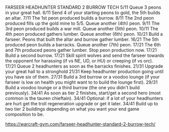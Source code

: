 ﻿FARSEER HEADHUNTER STANDARD 2 BURROW TECH
5/11 Queue 3 peons in your great hall.
6/11 Send 4 of your starting peons to gold, the 5th builds an altar.
7/11 The 1st peon produced builds a burrow.
8/11 The 2nd peon produced fills up the gold mine to 5/5. Queue another (4th) peon.
9/11 The 3rd peon produced builds a war mill. Queue another (5th) peon. 10/11 The 4th peon produced gathers lumber. Queue another (6th) peon. 10/21 Build a farseer. Peons that built the altar and burrow gather lumber. 16/21 The 5th produced peon builds a barracks. Queue another (7th) peon. 17/21 The 6th and 7th produced peons gather lumber. Stop peon production
now.
17/21 Build a second burrow.
17/21 Skill spirit wolves and send the farseer towards the opponent for harassing (if vs NE, UD, or HU) or creeping (if vs orc).
17/21 Queue 2 headhunters as soon as the barracks finishes.
21/31 Upgrade your great hall to a stronghold
21/31 Keep headhunter production going until you have six of them.
27/31 Build a 3rd burrow or a voodoo lounge (if your farseer is low on health you might want to to build the lounge first).
29/31 Build a voodoo lounge or a third burrow (the one you didn't build previously).
34/41 As soon as tier 2 finishes, start/get a second hero (most common is the tauren chieftain).
34/41 Optional: if a lot of your headhunters are hurt get the troll
regeneration upgrade or get it later.
34/41 Build up to two tier 2 buildings depending on what you want your end game composition to be.

https://warcraft-gym.com/farseer-headhunter-standard-2-burrow-tech/